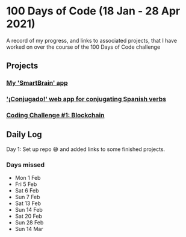 # 100 Days of Code (18 Jan - 28 Apr 2021)
A record of my progress, and links to associated projects, that I have worked on over the course of the 100 Days of Code challenge

## Projects
### [My 'SmartBrain' app](https://smart-brain--front-end.herokuapp.com/)

### ['¡Conjugado!' web app for conjugating Spanish verbs](https://conjugado-frontend.herokuapp.com/)

### [Coding Challenge #1: Blockchain](https://github.com/stevopritchard/Challenge-1-Blockchain)

## Daily Log
Day 1: Set up repo 😅 and added links to some finished projects.

### Days missed
- Mon 1 Feb
- Fri 5 Feb
- Sat 6 Feb
- Sun 7 Feb
- Sat 13 Feb
- Sun 14 Feb
- Sat 20 Feb
- Sun 28 Feb
- Sun 14 Mar
